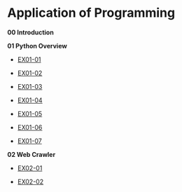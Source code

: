 # Application of Programming

**00 Introduction**

**01 Python Overview**

- [EX01-01](EX01_01_加法器.ipynb)

- [EX01-02](EX01_02_BMI計算.ipynb)

- [EX01-03](EX01_03_Rock_Paper_Scissors.ipynb)

- [EX01-04](EX01_04_終極密碼.ipynb)

- [EX01-05](EX01_05_Caesar_Cipher_Encode_and_decode.ipynb)

- [EX01-06](EX01_06簡易購物車.ipynb)

- [EX01-07](EX01_07美食資訊查詢.ipynb)

**02 Web Crawler**
- [EX02-01](EX02_01MyChatbot.ipynb)

- [EX02-02](EX02_02高雄紅橘線捷運車站位置查詢.ipynb)
